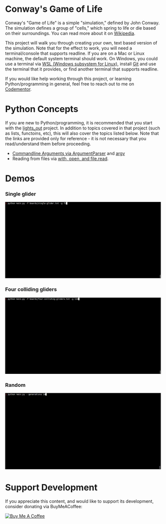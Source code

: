 # Conway's Game of Life

Conway's "Game of Life" is a simple "simulation," defined by John Conway. The simulation
defines a group of "cells," which spring to life or die based on their surroundings. You
can read more about it on [Wikipedia](https://en.wikipedia.org/wiki/Conway's_Game_of_Life).

This project will walk you through creating your own, text based version of the simulation.
Note that for the effect to work, you will need a terminal/console that supports readline.
If you are on a Mac or Linux machine, the default system terminal should work. On Windows,
you could use a terminal via
[WSL (Windows subsystem for Linux)](https://learn.microsoft.com/en-us/windows/wsl/install),
install [Git](https://git-scm.com/download/win) and use the terminal that it provides, or
find another terminal that supports readline.

If you would like help working through this project, or learning Python/programming in general,
feel free to reach out to me on [Codementor](https://www.codementor.io/@crogers).


# Python Concepts

If you are new to Python/programming, it is recommended that you start with the
[lights_out](../lights_out) project. In addition to topics covered in that project (such
as lists, functoins, etc), this will also cover the topics listed below. Note that the links
are provided only for reference - it is not necessary that you read/understand them before
proceeding.

* [Commandline Arguments via ArgumentParser](https://docs.python.org/3/library/argparse.html#module-argparse)
and [argv](https://docs.python.org/3/library/argparse.html#module-argparse)
* Reading from files via [with, open, and file.read](https://docs.python.org/3/tutorial/inputoutput.html#reading-and-writing-files).

# Demos

### Single glider

![](demos/single-glider.gif)

### Four colliding gliders

![](demos/four-colliding-gliders.gif)

### Random

![](demos/random-lowres.gif)

# Support Development

If you appreciate this content, and would like to support its development, consider
donating via BuyMeACoffee:

<a href="https://www.buymeacoffee.com/crogers" target="_blank"><img src="https://cdn.buymeacoffee.com/buttons/v2/default-yellow.png" alt="Buy Me A Coffee" style="height: 60px !important;width: 217px !important;" ></a>
